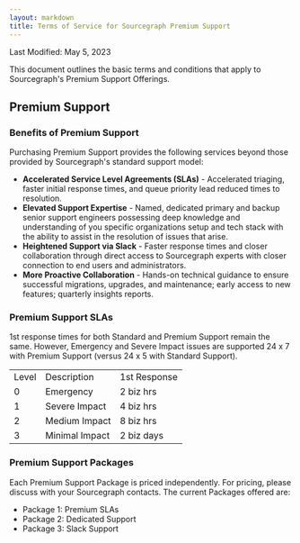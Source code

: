 ```yaml
---
layout: markdown
title: Terms of Service for Sourcegraph Premium Support
---
```


Last Modified: May 5, 2023

This document outlines the basic terms and conditions that apply to Sourcegraph's Premium Support Offerings.

## Premium Support

### Benefits of Premium Support
Purchasing Premium Support provides the following services beyond those provided by Sourcegraph's standard support model:
- **Accelerated Service Level Agreements (SLAs)** - Accelerated triaging, faster initial response times, and queue priority lead reduced times to resolution.
- **Elevated Support Expertise** - Named, dedicated primary and backup senior support engineers possessing deep knowledge and understanding of you specific organizations setup and tech stack with the ability to assist in the resolution of issues that arise.
- **Heightened Support via Slack** - Faster response times and closer collaboration through direct access to Sourcegraph experts with closer connection to end users and administrators.
- **More Proactive Collaboration** - Hands-on technical guidance to ensure successful migrations, upgrades, and maintenance; early access to new features; quarterly insights reports.

### Premium Support SLAs

1st response times for both Standard and Premium Support remain the same. However, Emergency and Severe Impact issues are supported 24 x 7 with Premium Support (versus 24 x 5 with Standard Support).

<table>
  <tr>
   <td>Level
   </td>
   <td>Description
   </td>
   <td>1st Response
   </td>
  </tr>
  <tr>
   <td>0
   </td>
   <td>Emergency
   </td>
   <td>2 biz hrs
   </td>
  </tr>
  <tr>
   <td>1
   </td>
   <td>Severe Impact
   </td>
   <td>4 biz hrs
   </td>
  </tr>
  <tr>
   <td>2
   </td>
   <td>Medium Impact
   </td>
   <td>8 biz hrs
   </td>
  </tr>
  <tr>
   <td>3
   </td>
   <td>Minimal Impact
   </td>
   <td>2 biz days
   </td>
  </tr>
</table>

### Premium Support Packages

Each Premium Support Package is priced independently. For pricing, please discuss with your Sourcegraph contacts. The current Packages offered are:
- Package 1: Premium SLAs
- Package 2: Dedicated Support
- Package 3: Slack Support
